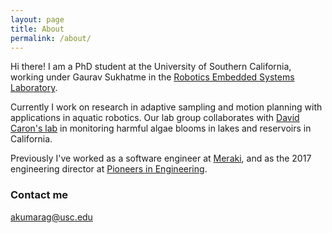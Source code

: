 ```yaml
---
layout: page
title: About
permalink: /about/
---
```


Hi there! I am a PhD student at the University of Southern California, working under Gaurav Sukhatme in the [Robotics Embedded Systems Laboratory](https://robotics.usc.edu/resl).

Currently I work on research in adaptive sampling and motion planning with applications in aquatic robotics. Our lab group collaborates with [David Caron's lab](https://dornsife.usc.edu/labs/caron/) in monitoring harmful algae blooms in lakes and reservoirs in California.

Previously I've worked as a software engineer at [Meraki](https://meraki.cisco.com), and as the 2017 engineering director at [Pioneers in Engineering](https://pioneers.berkeley.edu).

### Contact me

[akumarag@usc.edu](mailto:akumarag@usc.edu)

